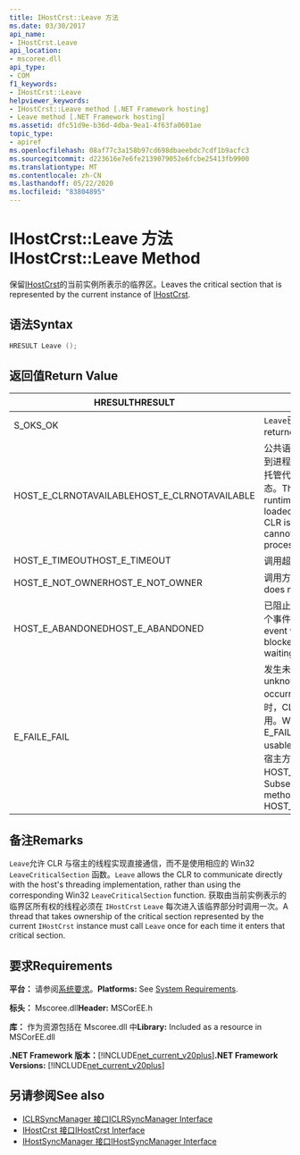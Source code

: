 ```yaml
---
title: IHostCrst::Leave 方法
ms.date: 03/30/2017
api_name:
- IHostCrst.Leave
api_location:
- mscoree.dll
api_type:
- COM
f1_keywords:
- IHostCrst::Leave
helpviewer_keywords:
- IHostCrst::Leave method [.NET Framework hosting]
- Leave method [.NET Framework hosting]
ms.assetid: dfc51d9e-b36d-4dba-9ea1-4f63fa0601ae
topic_type:
- apiref
ms.openlocfilehash: 08af77c3a158b97cd698dbaeebdc7cdf1b9acfc3
ms.sourcegitcommit: d223616e7e6fe2139079052e6fcbe25413fb9900
ms.translationtype: MT
ms.contentlocale: zh-CN
ms.lasthandoff: 05/22/2020
ms.locfileid: "83804895"
---
```

# <a name="ihostcrstleave-method"></a><span data-ttu-id="fdfa3-102">IHostCrst::Leave 方法</span><span class="sxs-lookup"><span data-stu-id="fdfa3-102">IHostCrst::Leave Method</span></span>
<span data-ttu-id="fdfa3-103">保留[IHostCrst](ihostcrst-interface.md)的当前实例所表示的临界区。</span><span class="sxs-lookup"><span data-stu-id="fdfa3-103">Leaves the critical section that is represented by the current instance of [IHostCrst](ihostcrst-interface.md).</span></span>  
  
## <a name="syntax"></a><span data-ttu-id="fdfa3-104">语法</span><span class="sxs-lookup"><span data-stu-id="fdfa3-104">Syntax</span></span>  
  
```cpp  
HRESULT Leave ();  
```  
  
## <a name="return-value"></a><span data-ttu-id="fdfa3-105">返回值</span><span class="sxs-lookup"><span data-stu-id="fdfa3-105">Return Value</span></span>  
  
|<span data-ttu-id="fdfa3-106">HRESULT</span><span class="sxs-lookup"><span data-stu-id="fdfa3-106">HRESULT</span></span>|<span data-ttu-id="fdfa3-107">说明</span><span class="sxs-lookup"><span data-stu-id="fdfa3-107">Description</span></span>|  
|-------------|-----------------|  
|<span data-ttu-id="fdfa3-108">S_OK</span><span class="sxs-lookup"><span data-stu-id="fdfa3-108">S_OK</span></span>|<span data-ttu-id="fdfa3-109">`Leave`已成功返回。</span><span class="sxs-lookup"><span data-stu-id="fdfa3-109">`Leave` returned successfully.</span></span>|  
|<span data-ttu-id="fdfa3-110">HOST_E_CLRNOTAVAILABLE</span><span class="sxs-lookup"><span data-stu-id="fdfa3-110">HOST_E_CLRNOTAVAILABLE</span></span>|<span data-ttu-id="fdfa3-111">公共语言运行时（CLR）未加载到进程中，或 CLR 处于无法运行托管代码或成功处理调用的状态。</span><span class="sxs-lookup"><span data-stu-id="fdfa3-111">The common language runtime (CLR) has not been loaded into a process, or the CLR is in a state in which it cannot run managed code or process the call successfully.</span></span>|  
|<span data-ttu-id="fdfa3-112">HOST_E_TIMEOUT</span><span class="sxs-lookup"><span data-stu-id="fdfa3-112">HOST_E_TIMEOUT</span></span>|<span data-ttu-id="fdfa3-113">调用超时。</span><span class="sxs-lookup"><span data-stu-id="fdfa3-113">The call timed out.</span></span>|  
|<span data-ttu-id="fdfa3-114">HOST_E_NOT_OWNER</span><span class="sxs-lookup"><span data-stu-id="fdfa3-114">HOST_E_NOT_OWNER</span></span>|<span data-ttu-id="fdfa3-115">调用方不拥有该锁。</span><span class="sxs-lookup"><span data-stu-id="fdfa3-115">The caller does not own the lock.</span></span>|  
|<span data-ttu-id="fdfa3-116">HOST_E_ABANDONED</span><span class="sxs-lookup"><span data-stu-id="fdfa3-116">HOST_E_ABANDONED</span></span>|<span data-ttu-id="fdfa3-117">已阻止的线程或纤程正在等待某个事件时，该事件被取消。</span><span class="sxs-lookup"><span data-stu-id="fdfa3-117">An event was canceled while a blocked thread or fiber was waiting on it.</span></span>|  
|<span data-ttu-id="fdfa3-118">E_FAIL</span><span class="sxs-lookup"><span data-stu-id="fdfa3-118">E_FAIL</span></span>|<span data-ttu-id="fdfa3-119">发生未知的灾难性故障。</span><span class="sxs-lookup"><span data-stu-id="fdfa3-119">An unknown catastrophic failure occurred.</span></span> <span data-ttu-id="fdfa3-120">当方法返回 E_FAIL 时，CLR 在该进程内将不再可用。</span><span class="sxs-lookup"><span data-stu-id="fdfa3-120">When a method returns E_FAIL, the CLR is no longer usable within the process.</span></span> <span data-ttu-id="fdfa3-121">对宿主方法的后续调用会返回 HOST_E_CLRNOTAVAILABLE。</span><span class="sxs-lookup"><span data-stu-id="fdfa3-121">Subsequent calls to hosting methods return HOST_E_CLRNOTAVAILABLE.</span></span>|  
  
## <a name="remarks"></a><span data-ttu-id="fdfa3-122">备注</span><span class="sxs-lookup"><span data-stu-id="fdfa3-122">Remarks</span></span>  
 <span data-ttu-id="fdfa3-123">`Leave`允许 CLR 与宿主的线程实现直接通信，而不是使用相应的 Win32 `LeaveCriticalSection` 函数。</span><span class="sxs-lookup"><span data-stu-id="fdfa3-123">`Leave` allows the CLR to communicate directly with the host's threading implementation, rather than using the corresponding Win32 `LeaveCriticalSection` function.</span></span> <span data-ttu-id="fdfa3-124">获取由当前实例表示的临界区所有权的线程必须在 `IHostCrst` `Leave` 每次进入该临界部分时调用一次。</span><span class="sxs-lookup"><span data-stu-id="fdfa3-124">A thread that takes ownership of the critical section represented by the current `IHostCrst` instance must call `Leave` once for each time it enters that critical section.</span></span>  
  
## <a name="requirements"></a><span data-ttu-id="fdfa3-125">要求</span><span class="sxs-lookup"><span data-stu-id="fdfa3-125">Requirements</span></span>  
 <span data-ttu-id="fdfa3-126">**平台：** 请参阅[系统要求](../../get-started/system-requirements.md)。</span><span class="sxs-lookup"><span data-stu-id="fdfa3-126">**Platforms:** See [System Requirements](../../get-started/system-requirements.md).</span></span>  
  
 <span data-ttu-id="fdfa3-127">**标头：** Mscoree.dll</span><span class="sxs-lookup"><span data-stu-id="fdfa3-127">**Header:** MSCorEE.h</span></span>  
  
 <span data-ttu-id="fdfa3-128">**库：** 作为资源包括在 Mscoree.dll 中</span><span class="sxs-lookup"><span data-stu-id="fdfa3-128">**Library:** Included as a resource in MSCorEE.dll</span></span>  
  
 <span data-ttu-id="fdfa3-129">**.NET Framework 版本：**[!INCLUDE[net_current_v20plus](../../../../includes/net-current-v20plus-md.md)]</span><span class="sxs-lookup"><span data-stu-id="fdfa3-129">**.NET Framework Versions:** [!INCLUDE[net_current_v20plus](../../../../includes/net-current-v20plus-md.md)]</span></span>  
  
## <a name="see-also"></a><span data-ttu-id="fdfa3-130">另请参阅</span><span class="sxs-lookup"><span data-stu-id="fdfa3-130">See also</span></span>

- [<span data-ttu-id="fdfa3-131">ICLRSyncManager 接口</span><span class="sxs-lookup"><span data-stu-id="fdfa3-131">ICLRSyncManager Interface</span></span>](iclrsyncmanager-interface.md)
- [<span data-ttu-id="fdfa3-132">IHostCrst 接口</span><span class="sxs-lookup"><span data-stu-id="fdfa3-132">IHostCrst Interface</span></span>](ihostcrst-interface.md)
- [<span data-ttu-id="fdfa3-133">IHostSyncManager 接口</span><span class="sxs-lookup"><span data-stu-id="fdfa3-133">IHostSyncManager Interface</span></span>](ihostsyncmanager-interface.md)
